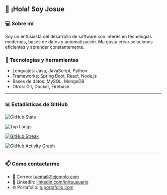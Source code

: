 ## 👋 ¡Hola! Soy Josue

### 💻 Sobre mí
Soy un entusiasta del desarrollo de software con interés en tecnologías modernas, bases de datos y automatización. Me gusta crear soluciones eficientes y aprender constantemente.

### 🚀 Tecnologías y herramientas
- Lenguajes: Java, JavaScript, Python
- Frameworks: Spring Boot, React, Node.js
- Bases de datos: MySQL, MongoDB
- Otros: Git, Docker, Firebase

---

### 📊 Estadísticas de GitHub

![GitHub Stats](https://github-readme-stats.vercel.app/api?username=josue777777&show_icons=true&theme=dark&hide=prs)

![Top Langs](https://github-readme-stats.vercel.app/api/top-langs/?username=josue777777&layout=compact&theme=dark)

[![GitHub Streak](https://github-readme-streak-stats.herokuapp.com/?user=josue777777&theme=dark)](https://git.io/streak-stats)

![GitHub Activity Graph](https://github-readme-activity-graph.cyclic.app/graph?username=josue777777&theme=github-dark)

---

### 📫 Cómo contactarme
- 📧 Correo: tuemail@ejemplo.com
- 🔗 LinkedIn: [linkedin.com/in/tuusuario](https://linkedin.com/in/tuusuario)
- 🌐 Portafolio: [tuportafolio.com](https://tuportafolio.com)
